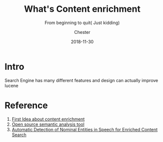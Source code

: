 ﻿---
layout:     post
title:      What's Content enrichment
subtitle:   From beginning to quit( Just kidding)
date:       2018-11-30
author:    Chester
header-img: img/failure.jpg
catalog: true
tags:
    - NLP
    
---
# Intro
Search Engine has many different features and design can actually improve lucene


# Reference


 1. [First Idea about content enrichment](http://breakthroughanalysis.com/2012/01/25/smart-content-re-viewed-text-analytics-and-semantic-content-enrichment/)
 2. [Open source semantic analysis tool](https://opensemanticsearch.org/etl)
 3. [Automatic Detection of Nominal Entities in Speech for Enriched Content Search](file:///home/chester/Downloads/5862-29771-1-PB.pdf)

<!--stackedit_data:
eyJoaXN0b3J5IjpbLTE1OTkyMzcxMjEsMTUwOTY3NTAzNywtMT
Q3NjgwMzc1OCwtMTUyNDAxNjAwMF19
-->